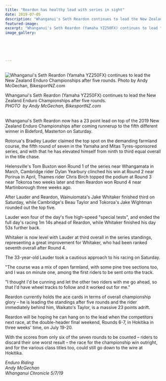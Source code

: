 ```yaml
---
title: "Reardon has healthy lead with series in sight"
date: 2019-07-05
description: "Whanganui's Seth Reardon continues to lead the New Zealand Enduro Championships after five rounds..."
featured-image: 
excerpt: "Whanganui's Seth Reardon (Yamaha YZ250FX) continues to lead the New Zealand Enduro Championships after five rounds."
image_gallery:
    
    
    
    
    
---
```


<p><br /><img src="https://www.nzherald.co.nz/resizer/Oqxu52HiHQ0wCn_ui4uq1xBGDLc=/620x349/smart/filters:quality(70)/arc-anglerfish-syd-prod-nzme.s3.amazonaws.com/public/7Y3AU7UB2JEA7DGRVOOIX4XQSA.jpg" alt="Whanganui's Seth Reardon (Yamaha YZ250FX) continues to lead the New Zealand Enduro Championships after five rounds. Photo by Andy McGechan, BikesportNZ.com " /></p>
<p><span>Whanganui's Seth Reardon (Yamaha YZ250FX) continues to lead the New Zealand Enduro Championships after five rounds. <br /><em>PHOTO&nbsp; by Andy McGechan, BikesportNZ.com</em></span></p>
<p><br />Whanganui's Seth Reardon now has a 23 point lead on top of the 2019 New Zealand Enduro Championships after coming runnerup to the fifth different winner in Bideford, Masterton on Saturday.</p>
<p>Rotorua's Bradley Lauder claimed the top spot on the demanding farmland course, the fifth round of seven in the Yamaha and Mitas Tyres-sponsored series, and with that he has elevated himself from ninth to third equal overall in the title chase.</p>
<p>Helensville's Tom Buxton won Round 1 of the series near Whangamata in March, Cambridge rider Dylan Yearbury clinched his win at Round 2 near Porirua in April, Thames rider Chris Birch topped the podium at Round 3 near Tokoroa two weeks later and then Reardon won Round 4 near Martinborough three weeks ago.</p>
<p>After Lauder and Reardon, Wainuiomata's Jake Whitaker finished third on Saturday, while Cambridge's Beau Taylor and Tokoroa's Jake Wightman rounded out the top five.</p>
<p>Lauder won four of the day's five high-speed "special tests", and ended the full day's racing 1m 14s ahead of Reardon, while Whitaker finished his day 53s further back.</p>
<p>Whitaker is now level with Lauder at third overall in the series standings, representing a great improvement for Whitaker, who had been ranked seventh overall after Round 4.</p>
<p>The 33-year-old Lauder took a cautious approach to his racing on Saturday.</p>
<p>"The course was a mix of open farmland, with some pine tree sections too, and I was on minute one, among the first riders to be sent onto the track.</p>
<p>"I thought I'd be cunning and let the other two riders with me go ahead, so that I'd have wheel tracks to follow and it worked out for me."</p>
<p>Reardon currently holds the ace cards in terms of overall championship glory &ndash; he is leading the standings after five rounds and the rider immediately behind him, Waikato's Taylor, is a massive 23 points adrift.</p>
<p>Reardon will be hoping he can hang on to the lead when the competitors next race, at the double-header final weekend, Rounds 6-7, in Hokitika in three weeks' time, on July 19-20.</p>
<p>With the scores from only six of the seven rounds to be counted &ndash; riders to discard their one worst result &ndash; the race for the championship win outright, and for the various class titles too, could still go down to the wire at Hokitika.</p>
<p><span><em>Enduro Riding<br />Andy McGechan<br />Whanganui Chronicle 5/7/19</em></span></p>

